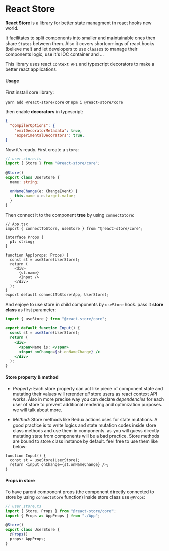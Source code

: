 # React Store

**React Store** is a library for better state managment in react hooks new world.

It facilitates to split components into smaller and maintainable ones then share `States` between them.
Also it covers shortcomings of react hooks (believe me!) and let developers to use `class`es to manage their components logic, use it's IOC container and ...

This library uses react `Context API` and typescript decorators to make a better react applications.

#### Usage

First install core library:

`yarn add @react-store/core` or `npm i @react-store/core`

then enable **decorators** in typescript:

```json
{
  "compilerOptions": {
    "emitDecoratorMetadata": true,
    "experimentalDecorators": true,
}
```

Now it's ready. First create a `store`:

```ts
// user.store.ts
import { Store } from "@react-store/core";

@Store()
export class UserStore {
  name: string;

  onNameChange(e: ChangeEvent) {
    this.name = e.target.value;
  }
}
```

Then connect it to the component **tree** by using `connectStore`:

```tsx
// App.tsx
import { connectToStore, useStore } from "@react-store/core";

interface Props {
  p1: string;
}

function App(props: Props) {
  const st = useStore(UserStore);
  return (
    <div>
      {st.name}
      <Input />
    </div>
  );
}
export default connectToStore(App, UserStore);
```

And enjoye to use store in child components by `useStore` hook. pass it **store class** as first parameter:

```jsx
import { useStore } from "@react-store/core";

export default function Input() {
  const st = useStore(UserStore);
  return (
    <div>
      <span>Name is: </span>
      <input onChange={st.onNameChange} />
    </div>
  );
}
```

#### Store property & method

- _Property_: Each store property can act like piece of component state and mutating their values will rerender _all_ store users as react context API works. Also in more precise way you can declare _dependencies_ for each user of store to prevent additional rendering and optimization purposes. we will talk about more.

- _Method_: Store methods like Redux actions uses for state mutations. A good practice is to write logics and state mutation codes inside store class methods and use them in components. as you will guess directly mutating state from components will be a bad practice.
Store methods are bound to store class instance by default. feel free to use them like below:

```tsx
function Input() {
  const st = useStore(UserStore);
  return <input onChange={st.onNameChange} />;
}
```

#### Props in store

To have parent component props (the component directly connected to store by using `connectStore` function) inside store class use `@Props`:

```ts
// user.store.ts
import { Store, Props } from "@react-store/core";
import { Props as AppProps } from "./App";

@Store()
export class UserStore {
  @Props()
  props: AppProps;
}
```
